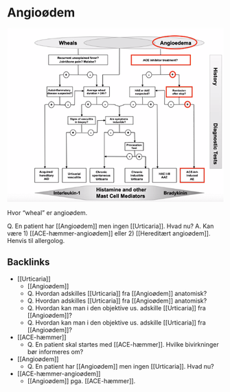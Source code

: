 # Angioødem
![](BearImages/DEC58576-F3DB-46EB-9D92-F9EF1E9AE7DA-15159-00002CF235D2AC8C/D3D2CA8D-1867-4C1C-BC50-5602098EC217.png)

Hvor “wheal” er angioødem.

Q. En patient har [[Angioødem]] men ingen [[Urticaria]]. Hvad nu?
A. Kan være 1) [[ACE-hæmmer-angioødem]] eller 2) [[Hereditært angioødem]]. Henvis til allergolog.

## Backlinks
* [[Urticaria]]
	* [[Angioødem]]
	* Q. Hvordan adskilles [[Urticaria]] fra [[Angioødem]] anatomisk?
	* Q. Hvordan adskilles [[Urticaria]] fra [[Angioødem]] anatomisk?
	* Q. Hvordan kan man i den objektive us. adskille [[Urticaria]] fra [[Angioødem]]?
	* Q. Hvordan kan man i den objektive us. adskille [[Urticaria]] fra [[Angioødem]]?
* [[ACE-hæmmer]]
	* Q. En patient skal startes med [[ACE-hæmmer]]. Hvilke bivirkninger bør informeres om?
* [[Angioødem]]
	* Q. En patient har [[Angioødem]] men ingen [[Urticaria]]. Hvad nu?
* [[ACE-hæmmer-angioødem]]
	* [[Angioødem]] pga. [[ACE-hæmmer]].

<!-- #anki/tag/med/Derma #anki/deck/Medicine -->

<!-- {BearID:AA78327A-FA35-42BB-B6C6-EF3A31E87B06-21842-0000359B8D488E91} -->
